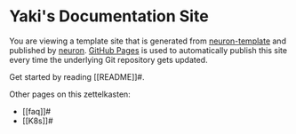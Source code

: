 # Yaki's Documentation Site

You are viewing a template site that is generated from [neuron-template](https://github.com/srid/neuron-template) and published by [neuron](https://neuron.zettel.page/). [GitHub Pages](https://pages.github.com/) is used to automatically publish this site every time the underlying Git repository gets updated.


Get started by reading [[README]]#.

Other pages on this zettelkasten:

- [[faq]]#
- [[K8s]]#
